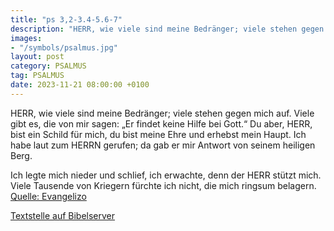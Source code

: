 ```yaml
---
title: "ps 3,2-3.4-5.6-7"
description: "HERR, wie viele sind meine Bedränger; viele stehen gegen mich auf. Viele gibt es, die von mir sagen: „Er findet keine Hilfe bei Gott.“ Du aber, HERR, bist ein Schild für mich, du bist meine Ehre und erhebst mein Haupt. Ich habe laut zum HERRN gerufen; da gab er mir Antwort von se...."
images:
- "/symbols/psalmus.jpg"
layout: post
category: PSALMUS
tag: PSALMUS
date: 2023-11-21 08:00:00 +0100
---
```

HERR, wie viele sind meine Bedränger; viele stehen gegen mich auf.
Viele gibt es, die von mir sagen: „Er findet keine Hilfe bei Gott.“
Du aber, HERR, bist ein Schild für mich, du bist meine Ehre und erhebst mein Haupt.
Ich habe laut zum HERRN gerufen; da gab er mir Antwort von seinem heiligen Berg.<!--more-->

Ich legte mich nieder und schlief, ich erwachte, denn der HERR stützt mich.
Viele Tausende von Kriegern fürchte ich nicht, die mich ringsum belagern.<br>
[Quelle: Evangelizo](https://evangeliumtagfuertag.org/DE/gospel)

[Textstelle auf Bibelserver](https://www.bibleserver.com/EU/ps3,2-3.4-5.6-7)
